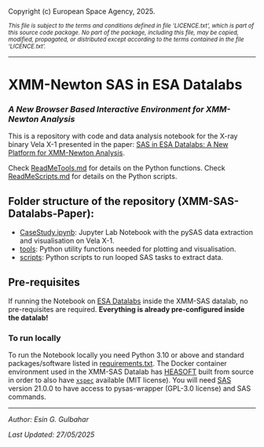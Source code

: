 Copyright (c) European Space Agency, 2025.

<small><em>This file is subject to the terms and conditions defined in file 'LICENCE.txt', which is part of this source code package. No part of the package, including this file, may be copied, modified, propagated, or distributed except according to the terms contained in the file ‘LICENCE.txt’.</em></small>
***

# XMM-Newton SAS in ESA Datalabs
### *A New Browser Based Interactive Environment for XMM-Newton Analysis*

This is a repository with code and data analysis notebook for the X-ray binary Vela X-1 presented in the paper: [SAS in ESA Datalabs: A New Platform for XMM-Newton Analysis](https://www.sciencedirect.com/science/article/pii/S2213133725000423?via%3Dihub).

Check [ReadMeTools.md](ReadMeTools.md) for details on the Python functions.
Check [ReadMeScripts.md](ReadMeScripts.md) for details on the Python scripts.

## Folder structure of the repository (XMM-SAS-Datalabs-Paper):

* [CaseStudy.ipynb](CaseStudy.ipynb): Jupyter Lab Notebook with the pySAS data extraction and visualisation on Vela X-1.
* [tools](tools): Python utility functions needed for plotting and visualisation.
* [scripts](scripts): Python scripts to run looped SAS tasks to extract data.

## Pre-requisites
If running the Notebook on [ESA Datalabs](https://datalabs.esa.int/) inside the XMM-SAS datalab, no pre-requisites are required. **Everything is already pre-configured inside the datalab!**

### To run locally
To run the Notebook locally you need Python 3.10 or above and standard packages/software listed in [requirements.txt](requirements.txt).
The Docker container environment used in the XMM-SAS Datalab has [HEASOFT](https://heasarc.gsfc.nasa.gov/lheasoft/) built from source in order to also have [`xspec`](https://heasarc.gsfc.nasa.gov/xanadu/xspec/) available (MIT license). You will need [SAS](https://www.cosmos.esa.int/web/xmm-newton/what-is-sas) version 21.0.0 to have access to pysas-wrapper (GPL-3.0 license) and SAS commands.

---

*Author: Esin G. Gulbahar*

*Last Updated: 27/05/2025*
